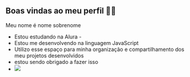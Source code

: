## Boas vindas ao meu perfil 💙💙
Meu nome é nome sobrenome

- Estou estudando na Alura -
- Estou me desenvolvendo na linguagem JavaScript
- Utilizo esse espaço para minha organização e compartilhamento dos meu projetos desenvolvidos
- estou sendo obrigado a fazer isso
- ![](https://tenor.com/pt-BR/search/x-a-n-d%C3%A3-o-gifs)
